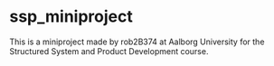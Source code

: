 # ssp_miniproject

This is a miniproject made by rob2B374 at Aalborg University for the Structured System and Product Development course. 

